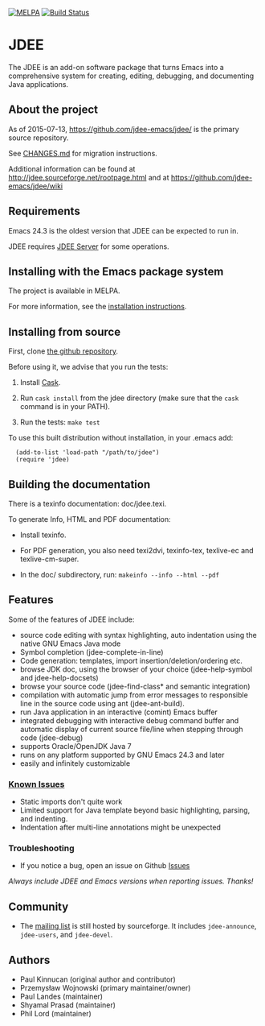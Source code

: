 [![MELPA](http://melpa.org/packages/jdee-badge.svg)](http://melpa.org/#/jdee)
[![Build Status](https://travis-ci.org/jdee-emacs/jdee.png?branch=master)](https://travis-ci.org/jdee-emacs/jdee)

# JDEE

The JDEE is an add-on software package that turns Emacs into a
comprehensive system for creating, editing, debugging, and documenting
Java applications.

## About the project

As of 2015-07-13, https://github.com/jdee-emacs/jdee/ is the primary source repository.

See [CHANGES.md](CHANGES.md) for migration instructions.

Additional information can be found at http://jdee.sourceforge.net/rootpage.html and at https://github.com/jdee-emacs/jdee/wiki

## Requirements

Emacs 24.3 is the oldest version that JDEE can be expected to run in.

JDEE requires [JDEE Server](http://github.com/jdee-emacs/jdee-server) for some operations.

## Installing with the Emacs package system

The project is available in MELPA.

For more information, see the [installation instructions](http://htmlpreview.github.com/?https://github.com/peterwvj/jdee/blob/master/doc/flat/install.html).

## Installing from source

First, clone [the github repository](https://github.com/jdee-emacs/jdee/).

Before using it, we advise that you run the tests:

1. Install [Cask](http://cask.readthedocs.io/en/latest/index.html).

2. Run ```cask install``` from the jdee directory (make sure that the
   ```cask``` command is in your PATH).

3. Run the tests: ```make test```

To use this built distribution without installation, in your .emacs add:

```emacs-lisp
  (add-to-list 'load-path "/path/to/jdee")
  (require 'jdee)
```

## Building the documentation

There is a texinfo documentation: doc/jdee.texi.

To generate Info, HTML and PDF documentation:

- Install texinfo.

- For PDF generation, you also need texi2dvi, texinfo-tex, texlive-ec
  and texlive-cm-super.

- In the doc/ subdirectory, run: ```makeinfo --info --html --pdf```

## Features

Some of the features of JDEE include:

- source code editing with syntax highlighting, auto indentation using the
  native GNU Emacs Java mode
- Symbol completion (jdee-complete-in-line)
- Code generation: templates, import insertion/deletion/ordering
  etc.
- browse JDK doc, using the browser of your choice (jdee-help-symbol and
  jdee-help-docsets)
- browse your source code (jdee-find-class* and semantic integration)
- compilation with automatic jump from error messages to responsible line in the
  source code using ant (jdee-ant-build).
- run Java application in an interactive (comint) Emacs buffer
- integrated debugging with interactive debug command buffer and automatic
  display of current source file/line when stepping through code (jdee-debug)
- supports Oracle/OpenJDK Java 7
- runs on any platform supported by GNU Emacs 24.3 and later
- easily and infinitely customizable

### [Known Issues](https://github.com/jdee-emacs/jdee/issues)

- Static imports don't quite work
- Limited support for Java template beyond basic highlighting, parsing, and
  indenting.
- Indentation after multi-line annotations might be unexpected

### Troubleshooting

- If you notice a bug, open an issue on Github
  [Issues](https://github.com/jdee-emacs/jdee/issues)

*Always include JDEE and Emacs versions when reporting issues. Thanks!*

## Community

- The [mailing list](http://sourceforge.net/p/jdee/mailman/) is still hosted by
  sourceforge. It includes `jdee-announce`, `jdee-users`, and `jdee-devel`.

## Authors

- Paul Kinnucan (original author and contributor)
- Przemysław Wojnowski (primary maintainer/owner)
- Paul Landes (maintainer)
- Shyamal Prasad (maintainer)
- Phil Lord (maintainer)
